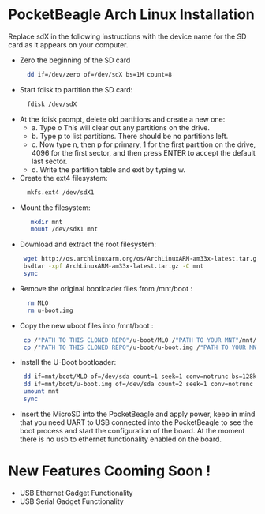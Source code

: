 # PocketBeagle Arch Linux Installation

Replace sdX in the following instructions with the device name for the SD card as it appears on your computer.

  - Zero the beginning of the SD card
    ```sh
      dd if=/dev/zero of=/dev/sdX bs=1M count=8
  - Start fdisk to partition the SD card: 
    ```sh
      fdisk /dev/sdX
    ```
  - At the fdisk prompt, delete old partitions and create a new one: 
    - a. Type o This will clear out any partitions on the drive.
    - b. Type p to list partitions. There should be no partitions left. 
    - c. Now type n, then p for primary, 1 for the first partition on the drive, 4096 for the first sector, and then press ENTER to accept the default last sector. 
    - d. Write the partition table and exit by typing w.
 - Create the ext4 filesystem: 
    ```sh
      mkfs.ext4 /dev/sdX1
    ```
 - Mount the filesystem: 
   ```sh
      mkdir mnt
      mount /dev/sdX1 mnt
 - Download and extract the root filesystem:
    ```sh
     wget http://os.archlinuxarm.org/os/ArchLinuxARM-am33x-latest.tar.gz
     bsdtar -xpf ArchLinuxARM-am33x-latest.tar.gz -C mnt
     sync
 - Remove the original bootloader files from /mnt/boot :
   ```sh
     rm MLO
     rm u-boot.img
 - Copy the new uboot files into /mnt/boot :
    ```sh
     cp /"PATH TO THIS CLONED REPO"/u-boot/MLO /"PATH TO YOUR MNT"/mnt/boot
     cp /"PATH TO THIS CLONED REPO"/u-boot/u-boot.img /"PATH TO YOUR MNT"/mnt/boot
 - Install the U-Boot bootloader:
    ```sh
     dd if=mnt/boot/MLO of=/dev/sda count=1 seek=1 conv=notrunc bs=128k
     dd if=mnt/boot/u-boot.img of=/dev/sda count=2 seek=1 conv=notrunc bs=384k
     umount mnt
     sync
 - Insert the MicroSD into the PocketBeagle and apply power, keep in mind that you need UART to USB connected
    into the PocketBeagle to see the boot process and start the configuration of the board. At the moment there
    is no usb to ethernet functionality enabled on the board.

# New Features Cooming Soon !

  - USB Ethernet Gadget Functionality
  - USB Serial Gadget Functionality 
